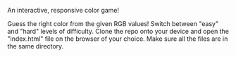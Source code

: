 An interactive, responsive color game!

Guess the right color from the given RGB values! Switch between "easy" and "hard" levels of difficulty.
Clone the repo onto your device and open the "index.html" file on the browser of your choice. Make sure all the files are in the same directory.
